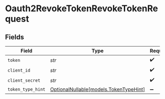 # Oauth2RevokeTokenRevokeTokenRequest


## Fields

| Field                                                                | Type                                                                 | Required                                                             | Description                                                          |
| -------------------------------------------------------------------- | -------------------------------------------------------------------- | -------------------------------------------------------------------- | -------------------------------------------------------------------- |
| `token`                                                              | *str*                                                                | :heavy_check_mark:                                                   | N/A                                                                  |
| `client_id`                                                          | *str*                                                                | :heavy_check_mark:                                                   | N/A                                                                  |
| `client_secret`                                                      | *str*                                                                | :heavy_check_mark:                                                   | N/A                                                                  |
| `token_type_hint`                                                    | [OptionalNullable[models.TokenTypeHint]](../models/tokentypehint.md) | :heavy_minus_sign:                                                   | N/A                                                                  |